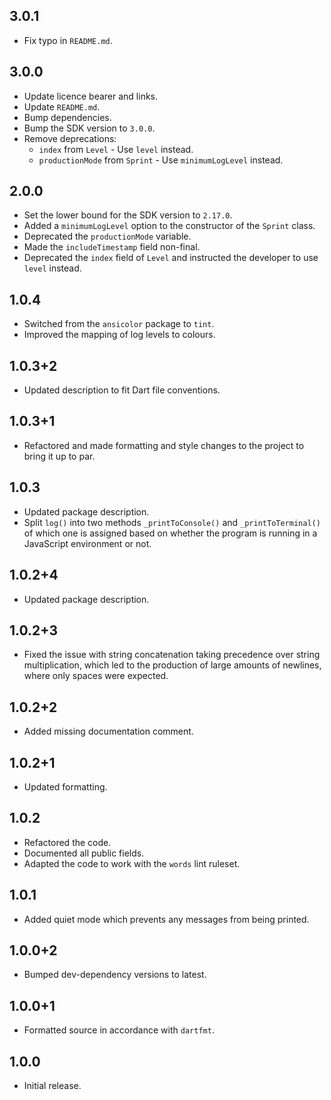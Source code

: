 ## 3.0.1

- Fix typo in `README.md`.

## 3.0.0

- Update licence bearer and links.
- Update `README.md`.
- Bump dependencies.
- Bump the SDK version to `3.0.0`.
- Remove deprecations:
  - `index` from `Level` - Use `level` instead.
  - `productionMode` from `Sprint` - Use `minimumLogLevel` instead.

## 2.0.0

- Set the lower bound for the SDK version to `2.17.0`.
- Added a `minimumLogLevel` option to the constructor of the `Sprint` class.
- Deprecated the `productionMode` variable.
- Made the `includeTimestamp` field non-final.
- Deprecated the `index` field of `Level` and instructed the developer to use
  `level` instead.

## 1.0.4

- Switched from the `ansicolor` package to `tint`.
- Improved the mapping of log levels to colours.

## 1.0.3+2

- Updated description to fit Dart file conventions.

## 1.0.3+1

- Refactored and made formatting and style changes to the project to bring it up
  to par.

## 1.0.3

- Updated package description.
- Split `log()` into two methods `_printToConsole()` and `_printToTerminal()` of
  which one is assigned based on whether the program is running in a JavaScript
  environment or not.

## 1.0.2+4

- Updated package description.

## 1.0.2+3

- Fixed the issue with string concatenation taking precedence over string
  multiplication, which led to the production of large amounts of newlines,
  where only spaces were expected.

## 1.0.2+2

- Added missing documentation comment.

## 1.0.2+1

- Updated formatting.

## 1.0.2

- Refactored the code.
- Documented all public fields.
- Adapted the code to work with the `words` lint ruleset.

## 1.0.1

- Added quiet mode which prevents any messages from being printed.

## 1.0.0+2

- Bumped dev-dependency versions to latest.

## 1.0.0+1

- Formatted source in accordance with `dartfmt`.

## 1.0.0

- Initial release.
